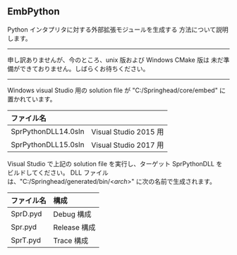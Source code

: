## EmbPython

Python インタプリタに対する外部拡張モジュールを生成する 方法について説明します。

- - -
申し訳ありませんが、今のところ、unix 版および Windows CMake 版は
未だ準備ができておりません。しばらくお待ちください。
- - -

Windows visual Studio 用の solution file が "C:/Springhead/core/embed" に
置かれています。

| ファイル名 ||
|:--|:--|
| SprPythonDLL14.0sln | Visual Studio 2015 用 |
| SprPythonDLL15.0sln | Visual Studio 2017 用 |

Visual Studio で上記の solution file を実行し、ターゲット SprPythonDLL を
ビルドしてください。
DLL ファイルは、"C:/Springhead/generated/bin/&lt;*arch*&gt;" に次の名前で生成されます。

| ファイル名 | 構成 |
|:--|:--|
| SprD.pyd | Debug   構成 |
| Spr.pyd  | Release 構成 |
| SprT.pyd | Trace   構成 |

